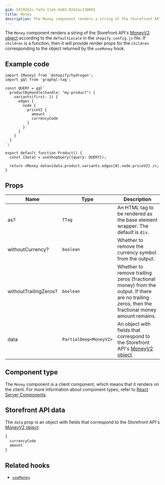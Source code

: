 ```yaml
---
gid: 5819262c-fafe-11eb-9a03-0242ac130003
title: Money
description: The Money component renders a string of the Storefront API's MoneyV2 object according to the locale in the Shopify config file.
---
```


The `Money` component renders a string of the Storefront API's
[MoneyV2 object](https://shopify.dev/api/storefront/reference/common-objects/moneyv2) according to the
`defaultLocale` in the `shopify.config.js` file. If `children` is a function, then it will
provide render props for the `children` corresponding to the object returned by the `useMoney` hook.

## Example code

```tsx
import {Money} from '@shopify/hydrogen';
import gql from 'graphql-tag';

const QUERY = gql`
  productByHandle(handle: "my-product") {
    variants(first: 1) {
      edges {
        node {
          priceV2 {
            amount
            currencyCode
          }
        }
      }
    }
  }
`;

export default function Product() {
  const {data} = useShopQuery({query: QUERY});

  return <Money data={data.product.variants.edges[0].node.priceV2} />;
}
```

## Props

| Name | Type                                      | Description                                                                                                                                          |
| ---- | ----------------------------------------- | ---------------------------------------------------------------------------------------------------------------------------------------------------- |
| as?  | <code>TTag</code>                         | An HTML tag to be rendered as the base element wrapper. The default is `div`.                                                                        |
| withoutCurrency? | <code>boolean</code> | Whether to remove the currency symbol from the output. |
| withoutTrailingZeros? | <code>boolean</code> | Whether to remove trailing zeros (fractional money) from the output. If there are no trailing zeros, then the fractional money amount remains. |
| data | <code>PartialDeep&#60;MoneyV2&#62;</code> | An object with fields that correspond to the Storefront API's [MoneyV2 object](https://shopify.dev/api/storefront/reference/common-objects/moneyv2). |

## Component type

The `Money` component is a client component, which means that it renders on the client. For more information about component types, refer to [React Server Components](https://shopify.dev/custom-storefronts/hydrogen/framework/react-server-components).

## Storefront API data

The `data` prop is an object with fields that correspond to the Storefront API's [MoneyV2 object](https://shopify.dev/api/storefront/reference/common-objects/moneyv2):

```graphql
{
  currencyCode
  amount
}
```

## Related hooks

- [`useMoney`](https://shopify.dev/api/hydrogen/hooks/primitive/usemoney)

